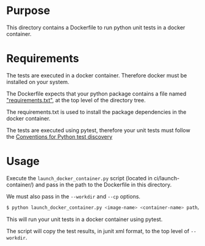 # Purpose

This directory contains a Dockerfile to run python unit tests in a docker container.

# Requirements

The tests are executed in a docker container. Therefore docker must be installed on your system.

The Dockerfile expects that your python package contains a file named ["requirements.txt"](https://pip.readthedocs.io/en/1.1/requirements.html), at the top level of the directory tree. 

The requirements.txt is used to install the package dependencies in the docker container.

The tests are executed using pytest, therefore your unit tests must follow the [Conventions for Python test discovery](https://docs.pytest.org/en/latest/goodpractices.html)

# Usage

Execute the `launch_docker_container.py` script (located in ci/launch-container/) and pass in the path to the Dockerfile in this directory.

We must also pass in the `--workdir` and `--cp` options. 

```bash
$ python launch_docker_container.py <image-name> <container-name> path/to/mbl-tools/ci/run-tests/Dockerfile --workdir path/to/your/python/project --cp work/report
```

This will run your unit tests in a docker container using pytest.

The script will copy the test results, in junit xml format, to the top level of `--workdir`.